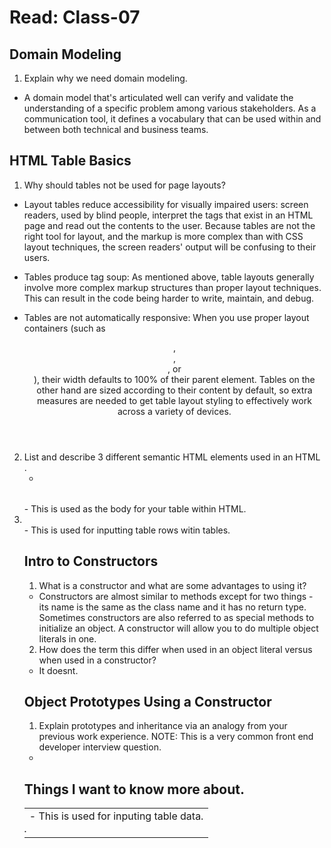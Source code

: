# Read: Class-07

## Domain Modeling

1. Explain why we need domain modeling.

* A domain model that's articulated well can verify and validate the understanding of a specific problem among various stakeholders. As a communication tool, it defines a vocabulary that can be used within and between both technical and business teams.

## HTML Table Basics

1. Why should tables not be used for page layouts?

* Layout tables reduce accessibility for visually impaired users: screen readers, used by blind people, interpret the tags that exist in an HTML page and read out the contents to the user. Because tables are not the right tool for layout, and the markup is more complex than with CSS layout techniques, the screen readers' output will be confusing to their users.

* Tables produce tag soup: As mentioned above, table layouts generally involve more complex markup structures than proper layout techniques. This can result in the code being harder to write, maintain, and debug.

* Tables are not automatically responsive: When you use proper layout containers (such as <header>, <section>, <article>, or <div>), their width defaults to 100% of their parent element. Tables on the other hand are sized according to their content by default, so extra measures are needed to get table layout styling to effectively work across a variety of devices.

2. List and describe 3 different semantic HTML elements used in an HTML <table>.

* <table> - This is used as the body for your table within HTML.

* <td> - This is used for inputing table data.

* <tr> - This is used for inputting table rows witin tables. 

## Intro to Constructors

1. What is a constructor and what are some advantages to using it?

* Constructors are almost similar to methods except for two things - its name is the same as the class name and it has no return type. Sometimes constructors are also referred to as special methods to initialize an object.  A constructor will allow you to do multiple object literals in one. 

2. How does the term this differ when used in an object literal versus when used in a constructor?

* It doesnt.

## Object Prototypes Using a Constructor

1. Explain prototypes and inheritance via an analogy from your previous work experience.
NOTE: This is a very common front end developer interview question.

* 

## Things I want to know more about.